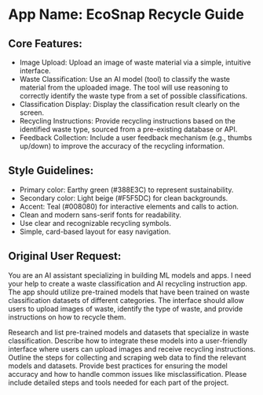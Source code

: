 # **App Name**: EcoSnap Recycle Guide

## Core Features:

- Image Upload: Upload an image of waste material via a simple, intuitive interface.
- Waste Classification: Use an AI model (tool) to classify the waste material from the uploaded image. The tool will use reasoning to correctly identify the waste type from a set of possible classifications.
- Classification Display: Display the classification result clearly on the screen.
- Recycling Instructions: Provide recycling instructions based on the identified waste type, sourced from a pre-existing database or API.
- Feedback Collection: Include a user feedback mechanism (e.g., thumbs up/down) to improve the accuracy of the recycling information.

## Style Guidelines:

- Primary color: Earthy green (#388E3C) to represent sustainability.
- Secondary color: Light beige (#F5F5DC) for clean backgrounds.
- Accent: Teal (#008080) for interactive elements and calls to action.
- Clean and modern sans-serif fonts for readability.
- Use clear and recognizable recycling symbols.
- Simple, card-based layout for easy navigation.

## Original User Request:
You are an AI assistant specializing in building ML models and apps. I need your help to create a waste classification and AI recycling instruction app. The app should utilize pre-trained models that have been trained on waste classification datasets of different categories. The interface should allow users to upload images of waste, identify the type of waste, and provide instructions on how to recycle them.

Research and list pre-trained models and datasets that specialize in waste classification.
Describe how to integrate these models into a user-friendly interface where users can upload images and receive recycling instructions.
Outline the steps for collecting and scraping web data to find the relevant models and datasets.
Provide best practices for ensuring the model accuracy and how to handle common issues like misclassification.
Please include detailed steps and tools needed for each part of the project.
  